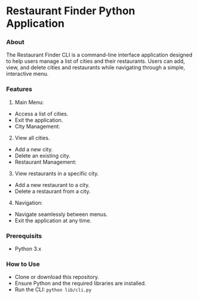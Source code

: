 # Restaurant Finder Python Application

### About

The Restaurant Finder CLI is a command-line interface application designed to help users manage a list of cities and their restaurants. Users can add, view, and delete cities and restaurants while navigating through a simple, interactive menu.

### Features
1. Main Menu:
 - Access a list of cities.
 - Exit the application.
 - City Management:

2. View all cities.
 - Add a new city.
 - Delete an existing city.
 - Restaurant Management:

3. View restaurants in a specific city.
 - Add a new restaurant to a city.
 - Delete a restaurant from a city.

4. Navigation:
 - Navigate seamlessly between menus.
 - Exit the application at any time.

### Prerequisits
- Python 3.x

### How to Use
- Clone or download this repository.
- Ensure Python and the required libraries are installed.
- Run the CLI: ```python lib/cli.py```
